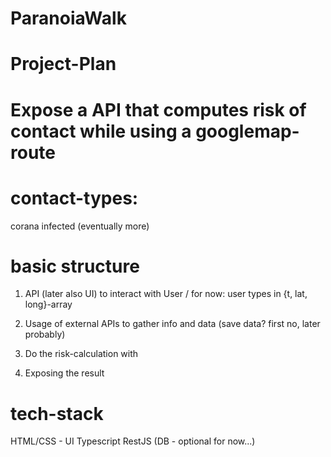 # ParanoiaWalk

# Project-Plan

# Expose a API that computes risk of contact while using a googlemap-route

# contact-types: 
corana infected
(eventually more)

# basic structure
1. API (later also UI) to interact with User
   / for now: user types in {t, lat, long}-array

2. Usage of external APIs to gather info and data 
   (save data? first no, later probably)

3. Do the risk-calculation with

4. Exposing the result

# tech-stack
HTML/CSS - UI
Typescript
RestJS
(DB - optional for now...)

